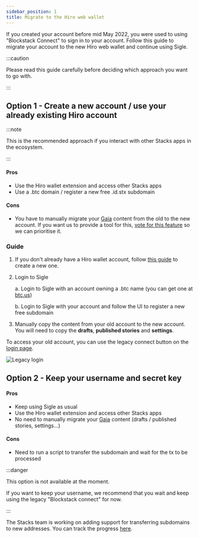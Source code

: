 ```yaml
---
sidebar_position: 1
title: Migrate to the Hiro web wallet
---
```


If you created your account before mid May 2022, you were used to using "Blockstack Connect" to sign in to your account. Follow this guide to migrate your account to the new Hiro web wallet and continue using Sigle.

:::caution

Please read this guide carefully before deciding which approach you want to go with.

:::

## Option 1 - Create a new account / use your already existing Hiro account

:::note

This is the recommended approach if you interact with other Stacks apps in the ecosystem.

:::

#### Pros

- Use the Hiro wallet extension and access other Stacks apps
- Use a .btc domain / register a new free .id.stx subdomain

#### Cons

- You have to manually migrate your [Gaia](https://docs.stacks.co/gaia/overview) content from the old to the new account. If you want us to provide a tool for this, [vote for this feature](https://sigle.canny.io/feature-requests/p/allow-to-transfer-blog-to-a-new-account) so we can prioritise it.

### Guide

1. If you don't already have a Hiro wallet account, follow [this guide](../getting-started/create-hiro-wallet.md) to create a new one.
2. Login to Sigle

   a. Login to Sigle with an account owning a .btc name (you can get one at [btc.us](https://btc.us/))

   b. Login to Sigle with your account and follow the UI to register a new free subdomain

3. Manually copy the content from your old account to the new account. You will need to copy the **drafts**, **published stories** and **settings**.

To access your old account, you can use the legacy connect button on the [login page](https://app.sigle.io/login).

![Legacy login](/img/docs/guides/legacy-login.png)

## Option 2 - Keep your username and secret key

#### Pros

- Keep using Sigle as usual
- Use the Hiro wallet extension and access other Stacks apps
- No need to manually migrate your [Gaia](https://docs.stacks.co/gaia/overview) content (drafts / published stories, settings...)

#### Cons

- Need to run a script to transfer the subdomain and wait for the tx to be processed

:::danger

This option is not available at the moment.

If you want to keep your username, we recommend that you wait and keep using the legacy "Blockstack connect" for now.

:::

The Stacks team is working on adding support for transferring subdomains to new addresses. You can track the progress [here](https://github.com/hirosystems/stacks.js/issues/1209).
